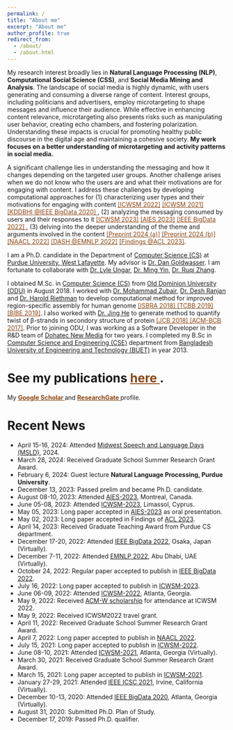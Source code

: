 ```yaml
---
permalink: /
title: "About me"
excerpt: "About me"
author_profile: true
redirect_from: 
  - /about/
  - /about.html
---
```

My research interest broadly lies in **Natural Language Processing (NLP)**, **Computational Social Science (CSS)**, and **Social Media Mining and Analysis**. The landscape of social media is highly dynamic, with users generating and consuming a diverse range of content. Interest groups, including politicians and advertisers, employ microtargeting to shape messages and influence their audience. While effective in enhancing content relevance, microtargeting also presents risks such as manipulating user behavior, creating echo chambers, and fostering polarization. Understanding these impacts is crucial for promoting healthy public discourse in the digital age and maintaining a cohesive society. **My work focuses on a better understanding of microtargeting and activity patterns in social media.**

A significant challenge lies in understanding the messaging and how it changes depending on the targeted user groups. Another challenge arises when we do not know who the users are and what their motivations are for engaging with content. I address these challenges by developing computational approaches for (1) characterizing user types and their motivations
for engaging with content <a href="https://ojs.aaai.org/index.php/ICWSM/article/view/19298" style="color: #8B4513;" > [ICWSM 2022]</a> <a href="https://ojs.aaai.org/index.php/ICWSM/article/view/18057" style="color: #8B4513;" > [ICWSM 2021] </a> <a href="https://ieeexplore.ieee.org/document/9378461" style="color: #8B4513;" > [KDDBHI @IEEE BigData 2020] </a>,
(2) analyzing the messaging consumed by users and their responses to it  <a href="https://ojs.aaai.org/index.php/ICWSM/article/view/22156" style="color: #8B4513;" > [ICWSM 2023]</a> <a href="https://dl.acm.org/doi/10.1145/3600211.3604665" style="color: #8B4513;" > [AIES 2023]</a> <a href="https://ieeexplore.ieee.org/document/10021123" style="color: #8B4513;" > [IEEE BigData 2022] </a>, (3) delving into the deeper understanding
of the theme and arguments involved in the content 
<a href="https://arxiv.org/pdf/2403.10707.pdf" style="color: #8B4513;" > [Preprint 2024 (a)]</a> <a href="https://arxiv.org/pdf/2404.10259.pdf" style="color: #8B4513;" > [Preprint 2024 (b)]</a> <a href="https://aclanthology.org/2022.naacl-main.427.pdf" style="color: #8B4513;" > [NAACL 2022]</a> <a href="https://aclanthology.org/2022.dash-1.13.pdf" style="color: #8B4513;" > [DASH @EMNLP 2022]</a> <a href="https://aclanthology.org/2023.findings-acl.313/" style="color: #8B4513;" > [Findings @ACL 2023]</a>. 

<!--I focus on understanding the dynamic nature of social media content and its utilization by various interest groups for microtargeting. This involves overcoming challenges in understanding messaging tailored to specific user groups and identifying user types and motivations. I am interested in **understanding microtargeting patterns** on social media. -->
<!-- The information provided in super-connected media is often shaped by people's underlying lifestyle, well-being, health related choices and motivations, which may attract specific stakeholders to advance their interests to interact with potential users by adapting their messaging. I am interested in **characterizing users** and **messaging** on social media. -->

<!-- Working towards this goal, I study the following topics:
(1) Characterizing user types and their motivations
for engaging with content <a href="https://ojs.aaai.org/index.php/ICWSM/article/view/19298" style="color: #8B4513;" > [ICWSM 2022]</a> <a href="https://ojs.aaai.org/index.php/ICWSM/article/view/18057" style="color: #8B4513;" > [ICWSM 2021] </a> <a href="https://ieeexplore.ieee.org/document/9378461" style="color: #8B4513;" > [KDDBHI @IEEE BigData 2020] </a>.
(2) Analyzing the messaging consumed by users and their responses to it  <a href="https://ojs.aaai.org/index.php/ICWSM/article/view/22156" style="color: #8B4513;" > [ICWSM 2023]</a> <a href="https://dl.acm.org/doi/10.1145/3600211.3604665" style="color: #8B4513;" > [AIES 2023]</a> <a href="https://ieeexplore.ieee.org/document/10021123" style="color: #8B4513;" > [IEEE BigData 2022] </a>. (3) Delving into the deeper understanding
of the theme and arguments involved in the content 
<a href="https://aclanthology.org/2022.naacl-main.427.pdf" style="color: #8B4513;" > [NAACL 2022]</a> <a href="https://aclanthology.org/2022.dash-1.13.pdf" style="color: #8B4513;" > [DASH @EMNLP 2022]</a> <a href="https://aclanthology.org/2023.findings-acl.313/" style="color: #8B4513;" > [Findings @ACL 2023]</a>. -->

I am a Ph.D. candidate in the Department of [Computer Science (CS)](https://www.cs.purdue.edu/) at [Purdue University, West Lafayette](https://www.purdue.edu/). My advisor is [Dr. Dan Goldwasser](https://www.cs.purdue.edu/homes/dgoldwas/). I am fortunate to collaborate with [Dr. Lyle Ungar](https://www.cis.upenn.edu/~ungar/), [Dr. Ming Yin](https://mingyin.org/), [Dr. Ruqi Zhang](https://ruqizhang.github.io/).

<!-- <span style="color: red">I’m on the academic job market 2024. I welcome any potential opportunities to connect and discuss how I can be a good fit for potential roles.</span>
<a href="https://tunazislam.github.io/files/CV_Tunazzina_Islam.pdf" style="color: blue;" > [CV]</a>
<a href="https://tunazislam.github.io/files/Research_Statement_Tunazzina_Islam.pdf" style="color: blue;" > [Research Statement]</a>
<a href="https://tunazislam.github.io/files/Teaching_Statement_Tunazzina_Islam.pdf" style="color: blue;" > [Teaching Statement]</a> -->
<!-- <a href="https://tunazislam.github.io/files/Diversity_Statement_Tunazzina_Islam.pdf" style="color: blue;" > [Diversity Statement]</a> -->

<!-- Working towards this goal, I study the following topics:
(1) Understanding people's well-being & lifestyle choices and analyzing their motivation behind this from social media data <a href="https://ojs.aaai.org/index.php/ICWSM/article/view/19298" style="color: #8B4513;" > [ICWSM 2022]</a> <a href="https://ojs.aaai.org/index.php/ICWSM/article/view/18057" style="color: #8B4513;" > [ICWSM 2021] </a>.
(2) Analyzing microtargeting patterns corresponding to changes in messaging depending on demographic information <a href="https://ojs.aaai.org/index.php/ICWSM/article/view/22156" style="color: #8B4513;" > [ICWSM 2023]</a> <a href="https://dl.acm.org/doi/10.1145/3600211.3604665" style="color: #8B4513;" > [AIES 2023]</a> <a href="https://ieeexplore.ieee.org/document/10021123" style="color: #8B4513;" > [IEEE Big Data 2022] </a>. (3) Opinion and morality frame analysis on vaccine debate
<a href="https://aclanthology.org/2022.naacl-main.427.pdf" style="color: #8B4513;" > [NAACL 2022]</a>. -->

<!-- I am interested in characterizing user types and messaging on social media. -->
[comment]: <> ( I am interested in understanding people's life-style choices using social media data. )

I obtained M.Sc. in [Computer Science (CS)](https://odu.edu/compsci) from [Old Dominion University (ODU)](https://www.odu.edu/#prospective) in August 2018. I worked with [Dr. Mohammad Zubair](https://www.cs.odu.edu/~zubair/), [Dr. Desh Ranjan](https://www.odu.edu/directory/people/d/dranjan#profiletab=0) and [Dr. Harold Riethman](https://www.odu.edu/directory/harold-riethman) to develop computational method for improved region-specific assembly for human genome <a href="https://link.springer.com/chapter/10.1007/978-3-319-94968-0_6" style="color: #8B4513;" > [ISBRA 2018] </a>
<a href="https://ieeexplore.ieee.org/document/8703093" style="color: #8B4513;" > [TCBB 2019] </a>
<a href="https://ieeexplore.ieee.org/document/8941857" style="color: #8B4513;" > [BIBE 2019]</a>. I also worked with [Dr. Jing He](https://www.odu.edu/directory/jing-he) to generate method to quantify twist of β-strands in secondory structure of protein <a href="https://www.liebertpub.com/doi/abs/10.1089/cmb.2017.0174" style="color: #8B4513;" > [JCB 2018] </a>
<a href="https://dl.acm.org/doi/10.1145/3107411.3107507" style="color: #8B4513;" > [ACM-BCB 2017]</a>. Prior to joining ODU, I was working as a Software Developer in the R&D team of [Dohatec New Media](http://www.dohatec.com/) for two years. I completed my B.Sc in [Computer Science and Engineering (CSE)](https://cse.buet.ac.bd/) department from [Bangladesh University of Engineering and Technology (BUET)](http://www.buet.ac.bd/) in year 2013.

<!-- I obtained M.Sc. in [Computer Science (CS)](https://odu.edu/compsci) from [Old Dominion University (ODU)](https://www.odu.edu/#prospective) in August 2018. I was both Research Assistant and Teaching Assistant there. I worked with [Dr. Mohammad Zubair](https://www.cs.odu.edu/~zubair/) and [Dr. Desh Ranjan](https://www.odu.edu/directory/people/d/dranjan#profiletab=0). I was involved in a research project in collaboration with [School of Medical Diagnostic & Translational Sciences](https://www.odu.edu/mdts) at ODU directed by [Dr. Harold Riethman](https://scholar.google.com/citations?hl=en&user=kjV7IbsAAAAJ&view_op=list_works&sortby=pubdate). Prior to joining ODU, I was working as a Software Developer in the R&D team of [Dohatec New Media](http://www.dohatec.com/) for two years. I completed my B.Sc in [Computer Science and Engineering (CSE)](https://cse.buet.ac.bd/) department from [Bangladesh University of Engineering and Technology (BUET)](http://www.buet.ac.bd/) in year 2013. -->

See my publications <a href="https://tunazislam.github.io/publications/" style="color: #8B4513;" > <b> here </b> </a>. 
======
My <a href="https://scholar.google.com/citations?user=YNChCGMAAAAJ&hl=en" style="color: #8B4513;" > <b> Google Scholar </b> </a> and <a href="https://www.researchgate.net/profile/Tunazzina_Islam" style="color: #8B4513;" > <b> ResearchGate </b> </a> profile.

Recent News
======
* April 15-16, 2024: Attended [Midwest Speech and Language Days (MSLD)](https://ai.engin.umich.edu/news/midwest-speech-and-language-days/), 2024.
* March 28, 2024: Received Graduate School Summer Research Grant Award.
* February 6, 2024: Guest lecture **Natural Language Processing, Purdue University**.
* December 13, 2023: Passed prelim and became Ph.D. candidate.
* August 08-10, 2023: Attended [AIES-2023](https://www.aies-conference.com/2023/), Montreal, Canada.
* June 05-08, 2023: Attended [ICWSM-2023](https://www.icwsm.org/2023/index.html/), Limassol, Cyprus.
* May 05, 2023: Long paper accepted in [AIES-2023](https://www.aies-conference.com/2023/) as oral presentation.
* May 02, 2023: Long paper accepted in Findings of [ACL 2023](https://2023.aclweb.org/).
* April 14, 2023: Received Graduate Teaching Award from Purdue CS department.
* December 17-20, 2022: Attended [IEEE BigData 2022](https://bigdataieee.org/BigData2022/), Osaka, Japan (Virtually).
* December 7-11, 2022: Attended [EMNLP 2022](https://2022.emnlp.org/), Abu Dhabi, UAE (Virtually).
* October 24, 2022: Regular paper accepted to publish in [IEEE BigData 2022](https://bigdataieee.org/BigData2022/).
* July 16, 2022: Long paper accepted to publish in [ICWSM-2023](https://www.icwsm.org/2023/index.html/).
* June 06-09, 2022: Attended [ICWSM-2022](https://www.icwsm.org/2022/index.html), Atlanta, Georgia.
* May 9, 2022: Received [ACM-W scholarship](https://women.acm.org/scholars/acm-w-scholars/tunazzina-islam/) for attendance at ICWSM 2022.
* May 9, 2022: Received ICWSM2022 travel grant.
* April 11, 2022: Received Graduate School Summer Research Grant Award.
* April 7, 2022: Long paper accepted to publish in [NAACL 2022](https://2022.naacl.org/).
* July 15, 2021: Long paper accepted to publish in [ICWSM-2022](https://www.icwsm.org/2022/index.html/).
* June 08-10, 2021: Attended [ICWSM-2021](https://www.icwsm.org/2021/index.html), Atlanta, Georgia (Virtually).
* March 30, 2021: Received Graduate School Summer Research Grant Award.
* March 15, 2021: Long paper accepted to publish in [ICWSM-2021](https://www.icwsm.org/2021/index.html).
* January 27-29, 2021: Attended [IEEE ICSC 2021](https://semanticcomputing.wixsite.com/icsc2021), Irvine, California (Virtually).
* December 10-13, 2020: Attended [IEEE BigData 2020](https://bigdataieee.org/BigData2020/), Atlanta, Georgia (Virtually).
* August 31, 2020: Submitted Ph.D. Plan of Study.
* December 17, 2019: Passed Ph.D. qualifier.

<!---
* December 10-13, 2020: Attended [IEEE BigData 2020](https://bigdataieee.org/BigData2020/), Atlanta, Georgia (Virtually).
* August 31, 2020 : Submitted Ph.D. Plan of Study.
* December 17, 2019 : Passed Ph.D. qualifier.
* August 10-16, 2019: Attended [IJCAI-2019](https://ijcai19.org/), Macao, China.
* August 04-08, 2019: Attended [KDD 2019](https://www.kdd.org/kdd2019/), Anchoarge, Alaska.
* July 07-12, 2019: Attended International HPC Summer School [IHPCSS2019](https://ss19.ihpcss.org/), Kobe, Japan.
* January 7, 2019: Started Ph.D. in [Computer Science](https://www.cs.purdue.edu/) at [Purdue University, West Lafayette](https://www.purdue.edu/).
* October 15, 2018: Got admission offer for Ph.D. in [Computer Science](https://www.cs.purdue.edu/) from [Purdue University](https://www.purdue.edu/) beginning in Spring 2019. 
* June 07, 2019 : Paper accepted to publish in [WISDOM'19](https://sentic.net/wisdom/#wisdom2019) co-located with [KDD'19](https://www.kdd.org/kdd2019/), Anchorage, Alaska. 
* May 18, 2019 : Paper accepted for a presentation in [SocialNLP 2019](https://sites.google.com/site/socialnlp2019/) [@ IJCAI-2019](https://ijcai19.org/), Macao, China. 
* April 30, 2019: [Journal paper](https://ieeexplore.ieee.org/document/8703093) named "Analysis of Subtelomeric REXTAL Assemblies Using QUAST" is available online.
* April 12-13, 2019: Attended CRA-W Graduate Cohort Workshop, Chicago, IL.
* March 15, 2019: Selected to participate in the [IHPCSS2019](https://ss19.ihpcss.org/), Kobe, Japan.
* January 30, 2019: Paper accepted to publish in [TCBB journal](https://www.computer.org/web/tcbb).
* January 7, 2019: Started Ph.D. in [Computer Science](https://www.cs.purdue.edu/) at [Purdue University, West Lafayette](https://www.purdue.edu/).
* December 13-14, 2018: Attended [SCEC 2018](https://scec18.github.io/) in Delhi, India.
* October 15, 2018: Got admission offer for Ph.D. in [Computer Science](https://www.cs.purdue.edu/) from [Purdue University](https://www.purdue.edu/) with a Research Assistantship beginning in Spring 2019. 
* October 4, 2018: Awarded travel funding to attend Second Workshop on Software Challenges to Exascale Computing [SCEC 2018](https://scec18.github.io/).
* September 29, 2018: Attended [UM Explore Graduate Studies in CSE 2018 Workshop](https://www.eecs.umich.edu/cse/Explore_Grad_Studies/).
* Sepetember 26-28, 2018: Attended [GHC 2018](https://ghc.anitab.org/2018-attend/schedule-overview/poster-session/#biotech) in Houston, TX to present my research Poster.
* August 2018: Graduated with Master's degree in [Computer Science](https://odu.edu/compsci) from [Old Dominion University](https://www.odu.edu/#prospective), Norfolk, VA.
* July 26, 2018: Received travel award to attend [UM Explore Graduate Studies in CSE 2018 Workshop](https://www.eecs.umich.edu/cse/Explore_Grad_Studies/).
* April 24, 2018: Awarded as [Computer Science Outstanding Graduate Researcher](https://twitter.com/oducs/status/988885970081714176).
* March 25, 2018: A Paper titled "REXTAL: Regional Extension of Assemblies Using Linked-Reads" was accepted in [ISBRA 2018](http://alan.cs.gsu.edu/isbra18/), Beijing, China.
* September 22, 2017: Won **2nd prize** in [Tapia Student Poster Competition](https://twitter.com/Tunaz_Islam/status/911624351400767490) in ACM Richard Tapia Celebration of Diversity in Computing Conference, Atlanta, GA.
* June 16, 2017: A paper titled "Quantification of Twist from the Central Lines of β-strands" was accepted in [Journal of Computational Biology](https://home.liebertpub.com/publications/journal-of-computational-biology/31/overview).
* October 19-21, 2016: Attended GHC 2016 as a [GHC Scholar](https://ghc.anitab.org/2016-student-academic/scholarships/2016-ghc-scholars/attachment/tunazzina-islam-1/) in Houston, TX and presented my research Poster.
* September 14-17, 2016: Attended with the travel grant at ACM Richard Tapia Celebration of Diversity in Computing Conference, Austin, TX.
* April 15-16, 2016: Attended CRA-W Graduate Cohort Workshop, San Diego, CA.
-->

